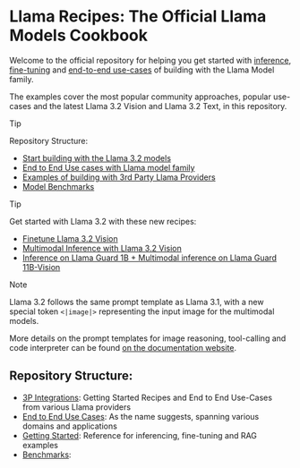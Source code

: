 # Llama Recipes: The Official Llama Models Cookbook
<!-- markdown-link-check-disable -->

Welcome to the official repository for helping you get started with [inference](https://github.com/init27/llama-recipes/tree/main/getting-started/inference), [fine-tuning](https://github.com/init27/llama-recipes/tree/main/getting-started/finetuning) and [end-to-end use-cases](https://github.com/init27/llama-recipes/tree/main/end-to-end-use-cases) of building with the Llama Model family.

The examples cover the most popular community approaches, popular use-cases and the latest Llama 3.2 Vision and Llama 3.2 Text, in this repository. 

> [!TIP]
> Repository Structure:
> * [Start building with the Llama 3.2 models](https://github.com/init27/llama-recipes/tree/main/getting-started)
> * [End to End Use cases with Llama model family](https://github.com/init27/llama-recipes/tree/main/end-to-end-use-cases)
> * [Examples of building with 3rd Party Llama Providers](https://github.com/init27/llama-recipes/tree/main/3p-integrations)
> * [Model Benchmarks](https://github.com/init27/llama-recipes/tree/main/benchmarks)

> [!TIP]
> Get started with Llama 3.2 with these new recipes:
> * [Finetune Llama 3.2 Vision](https://github.com/meta-llama/llama-recipes/blob/main/recipes/quickstart/finetuning/finetune_vision_model.md)
> * [Multimodal Inference with Llama 3.2 Vision](https://github.com/meta-llama/llama-recipes/blob/main/recipes/quickstart/inference/local_inference/README.md#multimodal-inference)
> * [Inference on Llama Guard 1B + Multimodal inference on Llama Guard 11B-Vision](https://github.com/meta-llama/llama-recipes/blob/main/recipes/responsible_ai/llama_guard/llama_guard_text_and_vision_inference.ipynb)

<!-- markdown-link-check-enable -->
> [!NOTE]
> Llama 3.2 follows the same prompt template as Llama 3.1, with a new special token `<|image|>` representing the input image for the multimodal models.
> 
> More details on the prompt templates for image reasoning, tool-calling and code interpreter can be found [on the documentation website](https://llama.meta.com/docs/model-cards-and-prompt-formats/llama3_2).


## Repository Structure:

- [3P Integrations](https://github.com/init27/llama-recipes/tree/main/3p-integrations): Getting Started Recipes and End to End Use-Cases from various Llama providers
- [End to End Use Cases](https://github.com/init27/llama-recipes/tree/main/end-to-end-use-cases): As the name suggests, spanning various domains and applications
- [Getting Started](https://github.com/init27/llama-recipes/tree/main/getting-started/): Reference for inferencing, fine-tuning and RAG examples
- [Benchmarks](https://github.com/init27/llama-recipes/tree/main/benchmarks):
